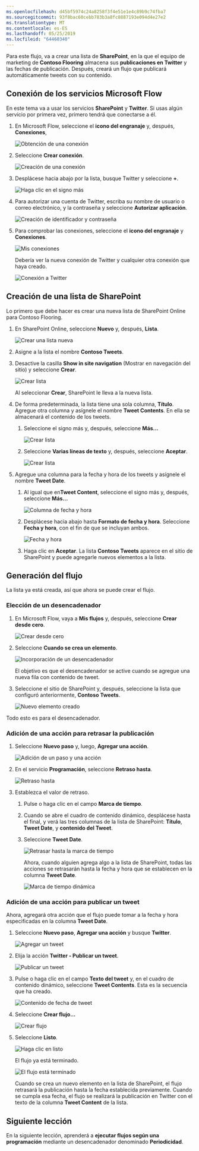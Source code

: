 ```yaml
---
ms.openlocfilehash: d45bf5974c24a8258f3f4e51e1e4c89b9c74fba7
ms.sourcegitcommit: 93f8bac60cebb783b3a8fc8887193e094d4e27e2
ms.translationtype: MT
ms.contentlocale: es-ES
ms.lasthandoff: 05/25/2019
ms.locfileid: "64460340"
---
```

Para este flujo, va a crear una lista de **SharePoint**, en la que el equipo de marketing de **Contoso Flooring** almacena sus **publicaciones en Twitter**  y las fechas de publicación. Después, creará un flujo que publicará automáticamente tweets con su contenido. 

## <a name="connect-microsoft-flow-services"></a>Conexión de los servicios Microsoft Flow
En este tema va a usar los servicios **SharePoint** y **Twitter**. Si usas algún servicio por primera vez, primero tendrá que conectarse a él. 

1. En Microsoft Flow, seleccione el **icono del engranaje** y, después, **Conexiones**,
   
    ![Obtención de una conexión](./media/learning-push-notifications/2-get-connection.png) 
2. Seleccione **Crear conexión**.
   
    ![Creación de una conexión](./media/learning-push-notifications/3-create-connection.png) 
3. Desplácese hacia abajo por la lista, busque Twitter y seleccione **+**.
   
    ![Haga clic en el signo más](./media/learning-push-notifications/4-click-plus.png)
4. Para autorizar una cuenta de Twitter, escriba su nombre de usuario o correo electrónico, y la contraseña y seleccione **Autorizar aplicación**.
   
    ![Creación de identificador y contraseña](./media/learning-push-notifications/5-create-id-pswd.png)
5. Para comprobar las conexiones, seleccione el **icono del engranaje** y **Conexiones**.
   
    ![Mis conexiones](./media/learning-push-notifications/6-my-connections.png)
   
    Debería ver la nueva conexión de Twitter y cualquier otra conexión que haya creado. 
   
    ![Conexión a Twitter](./media/learning-push-notifications/7-twitter-connection.png)

## <a name="build-a-sharepoint-list"></a>Creación de una lista de SharePoint
Lo primero que debe hacer es crear una nueva lista de SharePoint Online para Contoso Flooring. 

1. En SharePoint Online, seleccione **Nuevo** y, después, **Lista**.
   
    ![Crear una lista nueva](./media/learning-push-notifications/1-new-list.png)
2. Asigne a la lista el nombre **Contoso Tweets**. 
3. Desactive la casilla **Show in site navigation** (Mostrar en navegación del sitio) y seleccione **Crear**.
   
    ![Crear lista](./media/learning-push-notifications/2-name-create-list.png)
   
    Al seleccionar **Crear**, SharePoint le lleva a la nueva lista.
4. De forma predeterminada, la lista tiene una sola columna, **Título**. Agregue otra columna y asígnele el nombre **Tweet Contents**. En ella se almacenará el contenido de los tweets. 
   
   1. Seleccione el signo más y, después, seleccione **Más...**
      
       ![Crear lista](./media/learning-push-notifications/3-add-more-column-types.png)
   2. Seleccione **Varias líneas de texto** y, después, seleccione **Aceptar**.
      
       ![Crear lista](./media/learning-push-notifications/4-add-column.png)
5. Agregue una columna para la fecha y hora de los tweets y asígnele el nombre **Tweet Date**.
   
   1. Al igual que en**Tweet Content**, seleccione el signo más y, después, seleccione **Más...**
      
       ![Columna de fecha y hora](./media/learning-push-notifications/5-date-time-col.png)
   2. Desplácese hacia abajo hasta **Formato de fecha y hora**. Seleccione **Fecha y hora**, con el fin de que se incluyan ambos.
      
       ![Fecha y hora](./media/learning-push-notifications/6-date-time-must-do.png)
   3. Haga clic en **Aceptar**. La lista **Contoso Tweets** aparece en el sitio de SharePoint y puede agregarle nuevos elementos a la lista.

## <a name="build-the-flow"></a>Generación del flujo
La lista ya está creada, así que ahora se puede crear el flujo.

### <a name="choose-a-trigger"></a>Elección de un desencadenador
1. En Microsoft Flow, vaya a **Mis flujos** y, después, seleccione **Crear desde cero**.
   
    ![Crear desde cero](./media/learning-push-notifications/8-create-from-blank.png)
2. Seleccione **Cuando se crea un elemento**.
   
    ![Incorporación de un desencadenador](./media/learning-push-notifications/9-add-trigger.png)
   
    El objetivo es que el desencadenador se active cuando se agregue una nueva fila con contenido de tweet.
3. Seleccione el sitio de SharePoint y, después, seleccione la lista que configuró anteriormente, **Contoso Tweets**.
   
    ![Nuevo elemento creado](./media/learning-push-notifications/11-set-trigger.png)

Todo esto es para el desencadenador.

### <a name="add-an-action-to-delay-posting"></a>Adición de una acción para retrasar la publicación
1. Seleccione **Nuevo paso** y, luego, **Agregar una acción**. 
   
    ![Adición de un paso y una acción](./media/learning-push-notifications/12-add-step-and-action.png)
2. En el servicio **Programación**, seleccione **Retraso hasta**. 
   
    ![Retraso hasta](./media/learning-push-notifications/13-delay-until-schedule.png)  
3. Establezca el valor de retraso.
   
   1. Pulse o haga clic en el campo **Marca de tiempo**. 
   2. Cuando se abre el cuadro de contenido dinámico, desplácese hasta el final, y verá las tres columnas de la lista de SharePoint: **Título**, **Tweet Date**, y **contenido del Tweet**.
   3. Seleccione **Tweet Date**. 
      
       ![Retrasar hasta la marca de tiempo](./media/learning-push-notifications/14-delay-until-timestamp.png)
      
       Ahora, cuando alguien agrega algo a la lista de SharePoint, todas las acciones se retrasarán hasta la fecha y hora que se establecen en la columna **Tweet Date**.
      
       ![Marca de tiempo dinámica](./media/learning-push-notifications/15-dynamic-timestamp.png)

### <a name="add-an-action-to-post-a-tweet"></a>Adición de una acción para publicar un tweet
Ahora, agregará otra acción que el flujo puede tomar a la fecha y hora especificadas en la columna **Tweet Date**.

1. Seleccione **Nuevo paso**, **Agregar una acción** y busque **Twitter**.
   
    ![Agregar un tweet](./media/learning-push-notifications/16-add-tweet.png) 
2. Elija la acción **Twitter - Publicar un tweet**.
   
    ![Publicar un tweet](./media/learning-push-notifications/17-post-tweet.png) 
3. Pulse o haga clic en el campo **Texto del tweet** y, en el cuadro de contenido dinámico, seleccione **Tweet Contents**. Esta es la secuencia que ha creado. 
   
    ![Contenido de fecha de tweet](./media/learning-push-notifications/18-tweet-date-content.png)
4. Seleccione **Crear flujo...**
   
    ![Crear flujo](./media/learning-push-notifications/19-tiny-create.png) 
5. Seleccione **Listo**.
   
    ![Haga clic en listo](./media/learning-push-notifications/19-click-done.png)
   
    El flujo ya está terminado.
   
    ![El flujo está terminado](./media/learning-push-notifications/20-flow-is-done.png)
   
    Cuando se crea un nuevo elemento en la lista de SharePoint, el flujo retrasará la publicación hasta la fecha establecida previamente. Cuando se cumpla esa fecha, el flujo se realizará la publicación en Twitter con el texto de la columna **Tweet Content** de la lista.

## <a name="next-lesson"></a>Siguiente lección
En la siguiente lección, aprenderá a **ejecutar flujos según una programación** mediante un desencadenador denominado **Periodicidad**.

